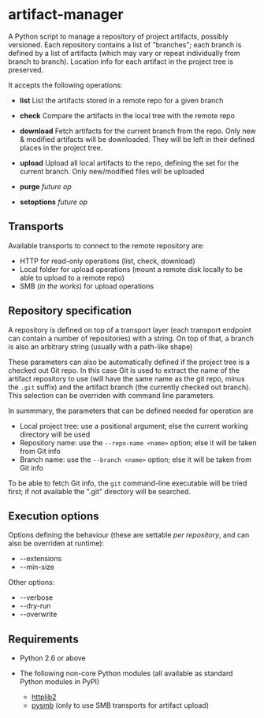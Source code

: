 artifact-manager
================

A Python script to manage a repository of project artifacts, possibly
versioned.  Each repository contains a list of "branches"; each branch
is defined by a list of artifacts (which may vary or repeat
individually from branch to branch). Location info for each artifact
in the project tree is preserved.


It accepts the following operations:

 * __list__  List the artifacts stored in a remote repo for a given branch

 * __check__ Compare the artifacts in the local tree with the remote repo

 * __download__  Fetch artifacts for the current branch from the repo.
     Only new & modified artifacts will be downloaded. They will be
     left in their defined places in the project tree.

 * __upload__  Upload all local artifacts to the repo, defining the set for
       the current branch. Only new/modified files will be uploaded

 * __purge__	  *future op*

 * __setoptions__ *future op*


Transports
----------

Available transports to connect to the remote repository are:

* HTTP for read-only operations (list, check, download)
* Local folder for upload operations (mount a remote disk locally to
  be able to upload to a remote repo)
* SMB (_in the works_) for upload operations


Repository specification
------------------------

A repository is defined on top of a transport layer (each transport
endpoint can contain a number of repositories) with a string. On top
of that, a branch is also an arbitrary string (usually with a path-like shape)

These parameters can also be automatically defined if the project tree
is a checked out Git repo. In this case Git is used to extract the
name of the artifact repository to use (will have the same name as the
git repo, minus the `.git` suffix) and the artifact branch (the
currently checked out branch). This selection can be overriden with
command line parameters.


In summmary, the parameters that can be defined needed for operation are

* Local project tree: use a positional argument; else the current
  working directory will be used
* Repository name: use the `--repo-name <name>` option; else it will
  be taken from Git info
* Branch name: use the `--branch <name>` option; else it will be taken from 
  Git info

To be able to fetch Git info, the `git` command-line executable will
be tried first; if not available the ".git" directory will be searched.



Execution options
-----------------

Options defining the behaviour (these are settable _per repository_,
and can also be overriden at runtime):

* --extensions
* --min-size

Other options:

* --verbose <n>
* --dry-run
* --overwrite


Requirements
------------

* Python 2.6 or above

* The following non-core Python modules (all available as
  standard Python modules in PyPI)
   - [httplib2](https://pypi.python.org/pypi/httplib2/0.8)
   - [pysmb](https://pypi.python.org/pypi/pysmb/1.1.5) (only to use SMB
     transports for artifact upload)
